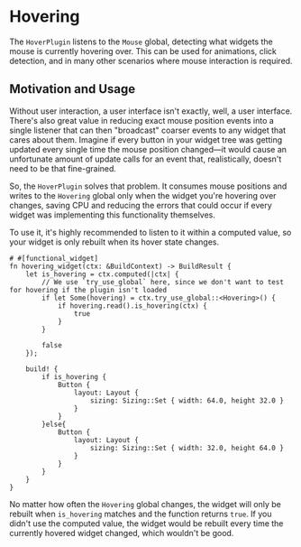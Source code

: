 # Hovering

The `HoverPlugin` listens to the `Mouse` global, detecting what widgets the mouse is currently hovering over. This can be used for animations, click detection, and in many other scenarios where mouse interaction is required.

## Motivation and Usage

Without user interaction, a user interface isn't exactly, well, a user interface. There's also great value in reducing exact mouse position events into a single listener that can then "broadcast" coarser events to any widget that cares about them. Imagine if every button in your widget tree was getting updated every single time the mouse position changed—it would cause an unfortunate amount of update calls for an event that, realistically, doesn't need to be that fine-grained.

So, the `HoverPlugin` solves that problem. It consumes mouse positions and writes to the `Hovering` global only when the widget you're hovering over changes, saving CPU and reducing the errors that could occur if every widget was implementing this functionality themselves.

To use it, it's highly recommended to listen to it within a computed value, so your widget is only rebuilt when its hover state changes.

```rust,noplaypen
# #[functional_widget]
fn hovering_widget(ctx: &BuildContext) -> BuildResult {
    let is_hovering = ctx.computed(|ctx| {
        // We use `try_use_global` here, since we don't want to test for hovering if the plugin isn't loaded
        if let Some(hovering) = ctx.try_use_global::<Hovering>() {
            if hovering.read().is_hovering(ctx) {
                true
            }
        }

        false
    });

    build! {
        if is_hovering {
            Button {
                layout: Layout {
                    sizing: Sizing::Set { width: 64.0, height 32.0 }
                }
            }
        }else{
            Button {
                layout: Layout {
                    sizing: Sizing::Set { width: 32.0, height 64.0 }
                }
            }
        }
    }
}
```

No matter how often the `Hovering` global changes, the widget will only be rebuilt when `is_hovering` matches and the function returns `true`. If you didn't use the computed value, the widget would be rebuilt every time the currently hovered widget changed, which wouldn't be good.